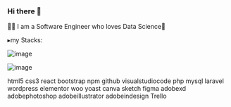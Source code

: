 ### Hi there 👋

👩‍💻 I am a Software Engineer who loves Data Science🔧 

▸my Stacks:

![image](https://github.com/Archima20/Archima20/assets/116793955/abe714b3-d44a-4928-bef9-f421ec0b0c4a)

![image](https://github.com/Archima20/Archima20/assets/116793955/c1c00efd-07c4-4c7e-813e-8e579fb36dc6)


html5 css3 react bootstrap npm github visualstudiocode php mysql laravel wordpress elementor woo yoast canva sketch figma adobexd adobephotoshop adobeillustrator adobeindesign Trello


